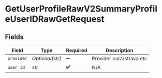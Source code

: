 # GetUserProfileRawV2SummaryProfileUserIDRawGetRequest


## Fields

| Field                    | Type                     | Required                 | Description              |
| ------------------------ | ------------------------ | ------------------------ | ------------------------ |
| `provider`               | *Optional[str]*          | :heavy_minus_sign:       | Provider oura/strava etc |
| `user_id`                | *str*                    | :heavy_check_mark:       | N/A                      |